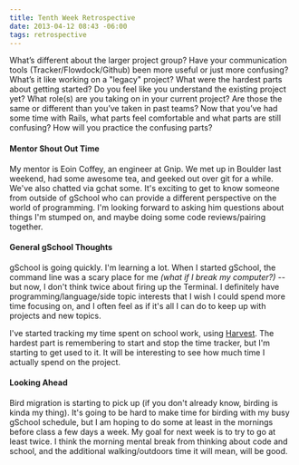 ```yaml
---
title: Tenth Week Retrospective
date: 2013-04-12 08:43 -06:00
tags: retrospective
---
```


What’s different about the larger project group? Have your communication tools (Tracker/Flowdock/Github) been more useful or just more confusing?
What’s it like working on a "legacy" project? What were the hardest parts about getting started? Do you feel like you understand the existing project yet?
What role(s) are you taking on in your current project? Are those the same or different than you’ve taken in past teams?
Now that you’ve had some time with Rails, what parts feel comfortable and what parts are still confusing? How will you practice the confusing parts?

#### Mentor Shout Out Time

My mentor is Eoin Coffey, an engineer at Gnip. We met up in Boulder last weekend, had some awesome tea, and geeked out over git for a while. We've also chatted via gchat some. It's exciting to get to know someone from outside of gSchool who can provide a different perspective on the world of programming. I'm looking forward to asking him questions about things I'm stumped on, and maybe doing some code reviews/pairing together.


#### General gSchool Thoughts

gSchool is going quickly. I'm learning a lot. When I started gSchool, the command line was a scary place for me _(what if I break my computer?)_ -- but now, I don't think twice about firing up the Terminal. I definitely have programming/language/side topic interests that I wish I could spend more time focusing on, and I often feel as if it's all I can do to keep up with projects and new topics.

I've started tracking my time spent on school work, using [Harvest](www.getharvest.com). The hardest part is remembering to start and stop the time tracker, but I'm starting to get used to it. It will be interesting to see how much time I actually spend on the project.

#### Looking Ahead

Bird migration is starting to pick up (if you don't already know, birding is kinda my thing). It's going to be hard to make time for birding with my busy gSchool schedule, but I am hoping to do some at least in the mornings before class a few days a week. My goal for next week is to try to go at least twice. I think the morning mental break from thinking about code and school, and the additional walking/outdoors time it will mean, will be good.

